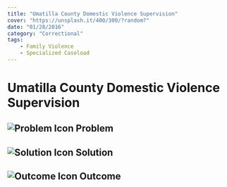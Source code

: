```yaml
---
title: "Umatilla County Domestic Violence Supervision"
cover: "https://unsplash.it/400/300/?random?"
date: "01/28/2016"
category: "Correctional"
tags:
    - Family Violence
    - Specialized Caseload 
---
```


# Umatilla County Domestic Violence Supervision

## ![Problem Icon](https://github.com/google/material-design-icons/raw/master/alert/1x_web/ic_error_outline_black_48dp.png "Problem") Problem

## ![Solution Icon](https://github.com/google/material-design-icons/raw/master/action/1x_web/ic_lightbulb_outline_black_48dp.png "Solution") Solution

## ![Outcome Icon](https://github.com/google/material-design-icons/raw/master/action/1x_web/ic_view_list_black_48dp.png "Outcome") Outcome

